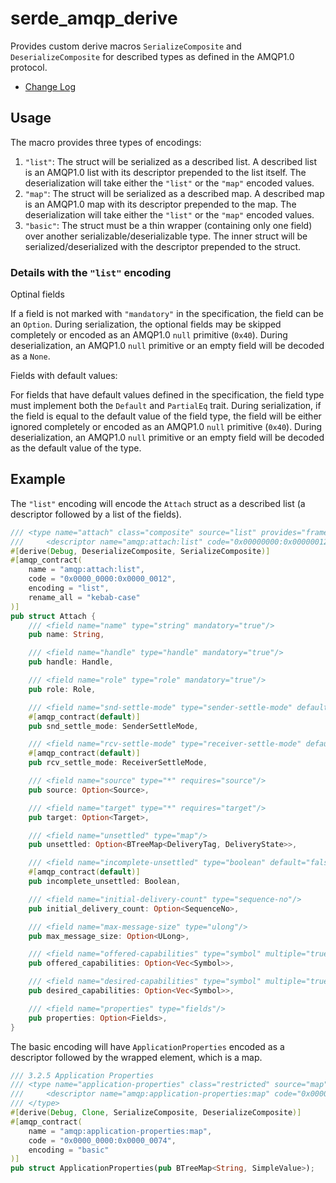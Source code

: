 # serde_amqp_derive

 Provides custom derive macros `SerializeComposite` and `DeserializeComposite` for described
 types as defined in the AMQP1.0 protocol.

 - [Change Log](https://github.com/minghuaw/fe2o3-amqp/blob/main/serde_amqp_derive/Changelog.md)

 ## Usage

 The macro provides three types of encodings:

 1. `"list"`: The struct will be serialized as a described list. A described list is an AMQP1.0
    list with its descriptor prepended to the list itself. The deserialization will take either
    the `"list"` or the `"map"` encoded values.
 2. `"map"`: The struct will be serialized as a described map. A described map is an AMQP1.0 map
    with its descriptor prepended to the map. The deserialization will take either the `"list"`
    or the `"map"` encoded values.
 3. `"basic"`: The struct must be a thin wrapper (containing only one field) over another
    serializable/deserializable type. The inner struct will be serialized/deserialized with the
    descriptor prepended to the struct.

 ### Details with the `"list"` encoding

 Optinal fields

 If a field is not marked with `"mandatory"` in the specification, the field can be an `Option`.
 During serialization, the optional fields may be skipped completely or encoded as an AMQP1.0
 `null` primitive (`0x40`). During deserialization, an AMQP1.0 `null` primitive or an empty field
 will be decoded as a `None`.

 Fields with default values:

 For fields that have default values defined in the specification, the field type must implement
 both the `Default` and `PartialEq` trait. During serialization, if the field is equal to the
 default value of the field type, the field will be either ignored completely or encoded as an
 AMQP1.0 `null` primitive (`0x40`). During deserialization, an AMQP1.0 `null` primitive or an
 empty field will be decoded as the default value of the type.

 ## Example

 The `"list"` encoding will encode the `Attach` struct as a described list (a descriptor followed
 by a list of the fields).

 ```rust
 /// <type name="attach" class="composite" source="list" provides="frame">
 ///     <descriptor name="amqp:attach:list" code="0x00000000:0x00000012"/>
 #[derive(Debug, DeserializeComposite, SerializeComposite)]
 #[amqp_contract(
     name = "amqp:attach:list",
     code = "0x0000_0000:0x0000_0012",
     encoding = "list",
     rename_all = "kebab-case"
 )]
 pub struct Attach {
     /// <field name="name" type="string" mandatory="true"/>
     pub name: String,

     /// <field name="handle" type="handle" mandatory="true"/>
     pub handle: Handle,

     /// <field name="role" type="role" mandatory="true"/>
     pub role: Role,

     /// <field name="snd-settle-mode" type="sender-settle-mode" default="mixed"/>
     #[amqp_contract(default)]
     pub snd_settle_mode: SenderSettleMode,

     /// <field name="rcv-settle-mode" type="receiver-settle-mode" default="first"/>
     #[amqp_contract(default)]
     pub rcv_settle_mode: ReceiverSettleMode,

     /// <field name="source" type="*" requires="source"/>
     pub source: Option<Source>,

     /// <field name="target" type="*" requires="target"/>
     pub target: Option<Target>,

     /// <field name="unsettled" type="map"/>
     pub unsettled: Option<BTreeMap<DeliveryTag, DeliveryState>>,

     /// <field name="incomplete-unsettled" type="boolean" default="false"/>
     #[amqp_contract(default)]
     pub incomplete_unsettled: Boolean,

     /// <field name="initial-delivery-count" type="sequence-no"/>
     pub initial_delivery_count: Option<SequenceNo>,

     /// <field name="max-message-size" type="ulong"/>
     pub max_message_size: Option<ULong>,

     /// <field name="offered-capabilities" type="symbol" multiple="true"/>
     pub offered_capabilities: Option<Vec<Symbol>>,

     /// <field name="desired-capabilities" type="symbol" multiple="true"/>
     pub desired_capabilities: Option<Vec<Symbol>>,

     /// <field name="properties" type="fields"/>
     pub properties: Option<Fields>,
 }
 ```

 The basic encoding will have `ApplicationProperties` encoded as a descriptor followed by the
 wrapped element, which is a map.

 ```rust
 /// 3.2.5 Application Properties
 /// <type name="application-properties" class="restricted" source="map" provides="section">
 ///     <descriptor name="amqp:application-properties:map" code="0x00000000:0x00000074"/>
 /// </type>
 #[derive(Debug, Clone, SerializeComposite, DeserializeComposite)]
 #[amqp_contract(
     name = "amqp:application-properties:map",
     code = "0x0000_0000:0x0000_0074",
     encoding = "basic"
 )]
 pub struct ApplicationProperties(pub BTreeMap<String, SimpleValue>);
 ```